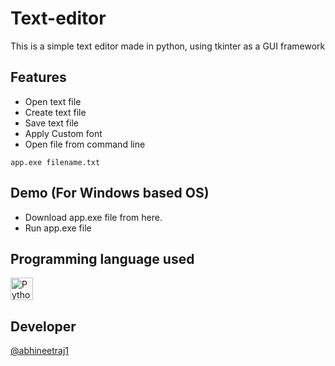 # Text-editor
This is a simple text editor made in python, using tkinter as a GUI framework

## Features
*	Open text file
*	Create text file
*	Save text file
*	Apply Custom font
*	Open file from command line
```
app.exe filename.txt
```

## Demo (For Windows based OS)

*	Download app.exe file from here.
*	Run app.exe file

## Programming language used
<a href="https://www.python.org/" target="_blank" rel="noreferrer"><img src="https://raw.githubusercontent.com/danielcranney/readme-generator/main/public/icons/skills/python-colored.svg" width="36" height="36" alt="Python" /></a>

## Developer

[@abhineetraj1](https://github.com/abhineetraj1)
